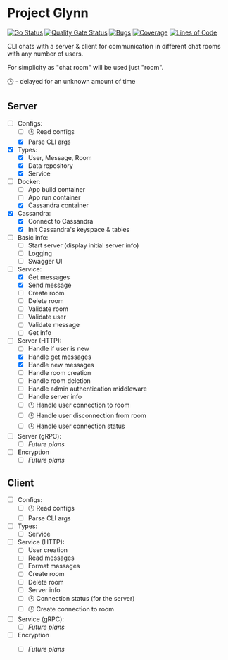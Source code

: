 # Project Glynn

[![Go Status](https://github.com/mymmrac/project-glynn/actions/workflows/go.yml/badge.svg)](https://github.com/mymmrac/project-glynn/actions/workflows/go.yml)
[![Quality Gate Status](https://sonarcloud.io/api/project_badges/measure?project=mymmrac_project-glynn&metric=alert_status)](https://sonarcloud.io/dashboard?id=mymmrac_project-glynn)
[![Bugs](https://sonarcloud.io/api/project_badges/measure?project=mymmrac_project-glynn&metric=bugs)](https://sonarcloud.io/dashboard?id=mymmrac_project-glynn)
[![Coverage](https://sonarcloud.io/api/project_badges/measure?project=mymmrac_project-glynn&metric=coverage)](https://sonarcloud.io/dashboard?id=mymmrac_project-glynn)
[![Lines of Code](https://sonarcloud.io/api/project_badges/measure?project=mymmrac_project-glynn&metric=ncloc)](https://sonarcloud.io/dashboard?id=mymmrac_project-glynn)

CLI chats with a server & client for communication in different chat rooms with any number of users.

For simplicity as "chat room" will be used just "room". 

🕒 - delayed for an unknown amount of time

## Server

* [ ] Configs:
  * [ ] 🕒 Read configs
  * [X] Parse CLI args
* [X] Types:
  * [X] User, Message, Room
  * [X] Data repository
  * [X] Service
* [ ] Docker:
  * [ ] App build container
  * [ ] App run container
  * [X] Cassandra container
* [X] Cassandra:
  * [X] Connect to Cassandra
  * [X] Init Cassandra's keyspace & tables
* [ ] Basic info:
  * [ ] Start server (display initial server info)
  * [ ] Logging
  * [ ] Swagger UI
* [ ] Service:
  * [X] Get messages
  * [X] Send message
  * [ ] Create room
  * [ ] Delete room
  * [ ] Validate room
  * [ ] Validate user
  * [ ] Validate message
  * [ ] Get info
* [ ] Server (HTTP):
  * [ ] Handle if user is new
  * [X] Handle get messages
  * [X] Handle new messages
  * [ ] Handle room creation
  * [ ] Handle room deletion
  * [ ] Handle admin authentication middleware    
  * [ ] Handle server info
  * [ ] 🕒 Handle user connection to room
  * [ ] 🕒 Handle user disconnection from room
  * [ ] 🕒 Handle user connection status
* [ ] Server (gRPC):
  * [ ] *Future plans*
* [ ] Encryption
  * [ ] *Future plans*

## Client

* [ ] Configs:
  * [ ] 🕒 Read configs
  * [ ] Parse CLI args
* [ ] Types:
  * [ ] Service
* [ ] Service (HTTP):
  * [ ] User creation
  * [ ] Read messages
  * [ ] Format massages
  * [ ] Create room
  * [ ] Delete room
  * [ ] Server info
  * [ ] 🕒 Connection status (for the server)
  * [ ] 🕒 Create connection to room
* [ ] Service (gRPC):
  * [ ] *Future plans*
* [ ] Encryption
  * [ ] *Future plans*

